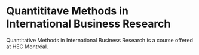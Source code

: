 # Quantititave Methods in International Business Research

Quantitative Methods in International Business Research is a course offered at HEC Montréal.
